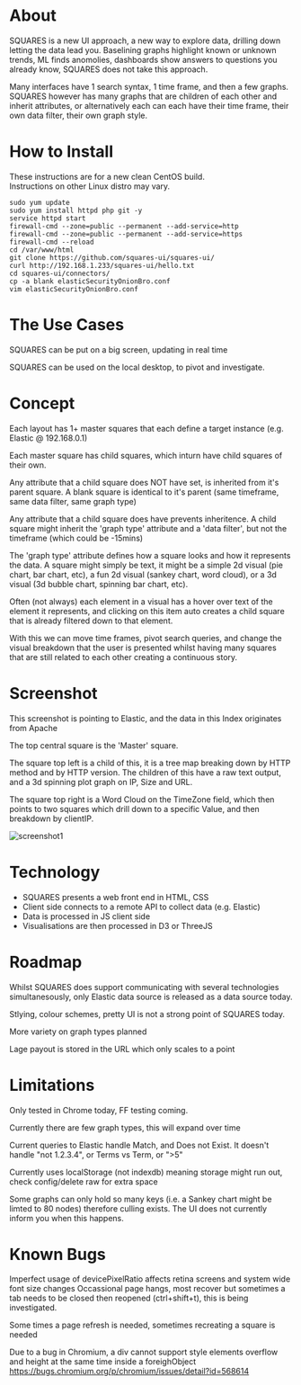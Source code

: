 # About

SQUARES is a new UI approach, a new way to explore data, drilling down letting the data lead you.
Baselining graphs highlight known or unknown trends, ML finds anomolies, dashboards show answers to questions you already know, SQUARES does not take this approach.

Many interfaces have 1 search syntax, 1 time frame, and then a few graphs.
SQUARES however has many graphs that are children of each other and inherit attributes, or alternatively each can each have their time frame, their own data filter, their own graph style.

# How to Install

These instructions are for a new clean CentOS build.  
Instructions on other Linux distro may vary.

```
sudo yum update 
sudo yum install httpd php git -y
service httpd start
firewall-cmd --zone=public --permanent --add-service=http
firewall-cmd --zone=public --permanent --add-service=https
firewall-cmd --reload
cd /var/www/html
git clone https://github.com/squares-ui/squares-ui/
curl http://192.168.1.233/squares-ui/hello.txt
cd squares-ui/connectors/
cp -a blank elasticSecurityOnionBro.conf
vim elasticSecurityOnionBro.conf
```

# The Use Cases

SQUARES can be put on a big screen, updating in real time

SQUARES can be used on the local desktop, to pivot and investigate.


# Concept

Each layout has 1+ master squares that each define a target instance (e.g. Elastic @ 192.168.0.1)

Each master square has child squares, which inturn have child squares of their own.

Any attribute that a child square does NOT have set, is inherited from it's parent square.  A blank square is identical to it's parent (same timeframe, same data filter, same graph type)

Any attribute that a child square does have prevents inheritence.  A child square might inherit the 'graph type' attribute and a 'data filter', but not the timeframe (which could be -15mins)

The 'graph type' attribute defines how a square looks and how it represents the data.  A square might simply be text, it might be a simple 2d visual (pie chart, bar chart, etc), a fun 2d visual (sankey chart, word cloud), or a 3d visual (3d bubble chart, spinning bar chart, etc).

Often (not always) each element in a visual has a hover over text of the element it represents, and clicking on this item auto creates a child square that is already filtered down to that element.

With this we can move time frames, pivot search queries, and change the visual breakdown that the user is presented whilst having many squares that are still related to each other creating a continuous story.

# Screenshot

This screenshot is pointing to Elastic, and the data in this Index originates from Apache

The top central square is the 'Master' square.

The square top left is a child of this, it is a tree map breaking down by HTTP method and by HTTP version.  The children of this have a raw text output, and a 3d spinning plot graph on IP, Size and URL.

The square top right is a Word Cloud on the TimeZone field, which then points to two squares which drill down to a specific Value, and then breakdown by clientIP.

![screenshot1](https://github.com/squares-ui/squares-ui/master/screenshots/SQUARES.png)



# Technology

- SQUARES presents a web front end in HTML, CSS
- Client side connects to a remote API to collect data (e.g. Elastic)
- Data is processed in JS client side
- Visualisations are then processed in D3 or ThreeJS



# Roadmap

Whilst SQUARES does support communicating with several technologies simultanesously, only Elastic data source is released as a data source today.

Stlying, colour schemes, pretty UI is not a strong point of SQUARES today.

More variety on graph types planned

Lage payout is stored in the URL which only scales to a point

# Limitations

Only tested in Chrome today, FF testing coming.

Currently there are few graph types, this will expand over time

Current queries to Elastic handle Match, and Does not Exist.  It doesn't handle "not 1.2.3.4", or Terms vs Term, or ">5"

Currently uses localStorage (not indexdb) meaning storage might run out, check config/delete raw for extra space

Some graphs can only hold so many keys (i.e. a Sankey chart might be limted to 80 nodes) therefore culling exists.  The UI does not currently inform you when this happens.


# Known Bugs

Imperfect usage of devicePixelRatio affects retina screens and system wide font size changes
Occassional page hangs, most recover but sometimes a tab needs to be closed then reopened (ctrl+shift+t), this is being investigated.

Some times a page refresh is needed, sometimes recreating a square is needed

Due to a bug in Chromium, a div cannot support style elements overflow and height at the same time inside a foreighObject
https://bugs.chromium.org/p/chromium/issues/detail?id=568614
